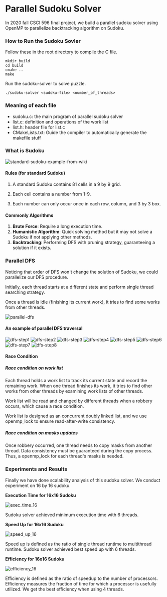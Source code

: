 # Parallel Sudoku Solver

In 2020 fall CSCI 596 final project, we build a parallel sudoku solver using OpenMP to parallelize backtracking algorithm on Sudoku.

### How to Run the Sudoku Sovler

Follow these in the root directory to compile the C file.
```shell
mkdir build
cd build
cmake ..
make
```
Run the sudoku-solver to solve <sudoku-file> puzzle.
```shell
./sudoku-solver <sudoku-file> <number_of_threads>
```

### Meaning of each file

- sudoku.c: the main program of parallel sudoku solver
- list.c: definition and operations of the work list
- list.h: header file for list.c
- CMakeLists.txt: Guide the compiler to automatically generate the makefile stuff


### What is Sudoku
![standard-sudoku-example-from-wiki](pic/sudoku-example.png)
#### Rules (for standard Sudoku)

1. A standard Sudoku contains 81 cells in a 9 by 9 grid. 

2. Each cell contains a number from 1-9. 

3. Each number can only occur once in each row, column, and 3 by 3 box.

#### Commonly Algorithms

1. **Brute Force**: Require a long execution time.
2. **Humanistic Algorithm**: Quick solving method but it may not solve a Sudoku if not applying other methods.
3. **Backtracking**: Performing DFS with pruning strategy, guaranteeing a solution if it exists.


### Parallel DFS

Noticing that order of DFS won't change the solution of Sudoku, we could parallelize our DFS procedure.

Initially, each thread starts at a different state and perform single thread searching strategy.

Once a thread is idle (finishing its current work), it tries to find some works from other threads.

![parallel-dfs](pic/parallel-dfs.png)

#### An example of parallel DFS traversal

![dfs-step1](pic/dfs-step1.png)
![dfs-step2](pic/dfs-step2.png)
![dfs-step3](pic/dfs-step3.png)
![dfs-step4](pic/dfs-step4.png)
![dfs-step5](pic/dfs-step5.png)
![dfs-step6](pic/dfs-step6.png)
![dfs-step7](pic/dfs-step7.png)
![dfs-step8](pic/dfs-step8.png)


#### Race Condition

##### Race condition on work list

Each thread holds a work list to track its current state and record the remaining work. When one thread finishes its work, it tries to find other works from other threads by examining work lists of other threads.

Work list will be read and changed by different threads when a robbery occurs, which cause a race condition.
 
Work list is designed as an concurrent doubly linked list, and we use openmp_lock to ensure read-after-write consistency.

##### Race condition on masks updates

Once robbery occurred, one thread needs to copy masks from another thread. Data consistency must be guaranteed during the copy process. 
Thus, a openmp_lock for each thread's masks is needed.


### Experiments and Results

Finally we have done scalability analysis of this sudoku solver. We conduct experiment on 16 by 16 sudoku.

**Execution Time for 16x16 Sudoku**

![exec_time_16](pic/exec_time_16.png)

Sudoku solver achieved minimum execution time with 6 threads.

**Speed Up for 16x16 Sudoku**

![speed_up_16](pic/speed_up_16.png)

Speed up is defined as the ratio of single thread runtime to multithread runtime. Sudoku solver achieved best speed up with 6 threads.

**Efficiency for 16x16 Sudoku**

![efficiency_16](pic/efficiency_16.png)

Efficiency is defined as the ratio of speedup to the number of processors. Efficiency measures the fraction of time for which a processor is usefully utilized. We get the best efficiency when using 4 threads.



